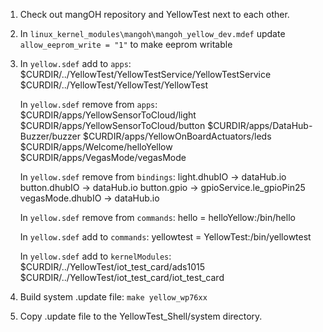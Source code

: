 1. Check out mangOH repository and YellowTest next to each other.
2. In ```linux_kernel_modules\mangoh\mangoh_yellow_dev.mdef``` update ```allow_eeprom_write = "1"``` to make eeprom writable
3. In ```yellow.sdef``` add to ```apps```:
    $CURDIR/../YellowTest/YellowTestService/YellowTestService
    $CURDIR/../YellowTest/YellowTest/YellowTest

   In ```yellow.sdef``` remove from ```apps```:
    $CURDIR/apps/YellowSensorToCloud/light
    $CURDIR/apps/YellowSensorToCloud/button
    $CURDIR/apps/DataHub-Buzzer/buzzer
    $CURDIR/apps/YellowOnBoardActuators/leds
    $CURDIR/apps/Welcome/helloYellow
    $CURDIR/apps/VegasMode/vegasMode

   In ```yellow.sdef``` remove from ```bindings```:
    light.dhubIO -> dataHub.io
    button.dhubIO -> dataHub.io
    button.gpio -> gpioService.le_gpioPin25
    vegasMode.dhubIO -> dataHub.io

   In ```yellow.sdef``` remove from ```commands```:
    hello = helloYellow:/bin/hello

   In ```yellow.sdef``` add to ```commands```:
    yellowtest = YellowTest:/bin/yellowtest

   In ```yellow.sdef``` add to ```kernelModules```:
    $CURDIR/../YellowTest/iot_test_card/ads1015
    $CURDIR/../YellowTest/iot_test_card/iot_test_card

4. Build system .update file: ```make yellow_wp76xx```
5. Copy .update file to the YellowTest_Shell/system directory.
